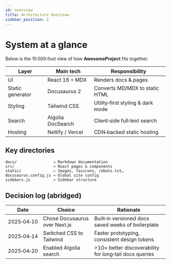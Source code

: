 ```yaml
---
id: overview
title: Architecture Overview
sidebar_position: 2
---
```


# System at a glance

Below is the 10 000‑foot view of how **AwesomeProject** fits together.

| Layer            | Main tech         | Responsibility                    |
| ---------------- | ----------------- | --------------------------------- |
| UI               | React 18 + MDX    | Renders docs & pages              |
| Static generator | Docusaurus 2      | Converts MD/MDX to static HTML    |
| Styling          | Tailwind CSS      | Utility‑first styling & dark mode |
| Search           | Algolia DocSearch | Client‑side full‑text search      |
| Hosting          | Netlify / Vercel  | CDN‑backed static hosting         |

## Key directories

```
docs/                → Markdown documentation
src/                 → React pages & components
static/              → Images, favicons, robots.txt…
docusaurus.config.js → Global site config
sidebars.js          → Sidebar structure
```

## Decision log (abridged)

| Date       | Choice                        | Rationale                                              |
| ---------- | ----------------------------- | ------------------------------------------------------ |
| 2025‑04‑10 | Chose Docusaurus over Next.js | Built‑in versioned docs saved weeks of boilerplate     |
| 2025‑04‑14 | Switched CSS to Tailwind      | Faster prototyping, consistent design tokens           |
| 2025‑04‑20 | Enabled Algolia search        | >10× better discoverability for long‑tail docs queries |
